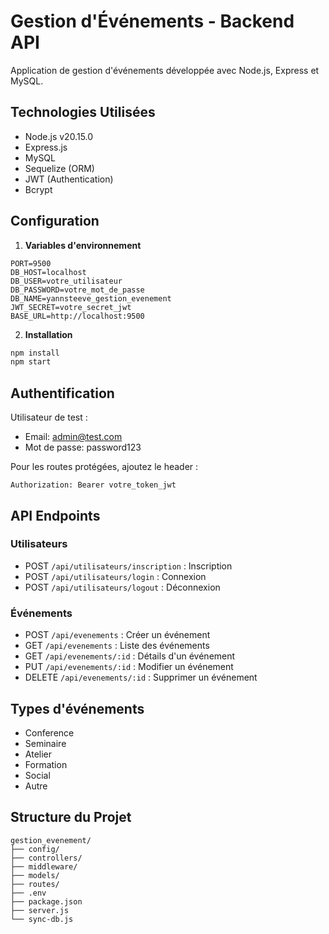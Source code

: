 # Gestion d'Événements - Backend API

Application de gestion d'événements développée avec Node.js, Express et MySQL.

## Technologies Utilisées

- Node.js v20.15.0
- Express.js
- MySQL
- Sequelize (ORM)
- JWT (Authentication)
- Bcrypt

## Configuration

1. **Variables d'environnement**
```env
PORT=9500
DB_HOST=localhost
DB_USER=votre_utilisateur
DB_PASSWORD=votre_mot_de_passe
DB_NAME=yannsteeve_gestion_evenement
JWT_SECRET=votre_secret_jwt
BASE_URL=http://localhost:9500
```

2. **Installation**
```bash
npm install
npm start
```

## Authentification

Utilisateur de test :
- Email: admin@test.com
- Mot de passe: password123

Pour les routes protégées, ajoutez le header :
```
Authorization: Bearer votre_token_jwt
```

## API Endpoints

### Utilisateurs
- POST `/api/utilisateurs/inscription` : Inscription
- POST `/api/utilisateurs/login` : Connexion
- POST `/api/utilisateurs/logout` : Déconnexion

### Événements
- POST `/api/evenements` : Créer un événement
- GET `/api/evenements` : Liste des événements
- GET `/api/evenements/:id` : Détails d'un événement
- PUT `/api/evenements/:id` : Modifier un événement
- DELETE `/api/evenements/:id` : Supprimer un événement

## Types d'événements
- Conference
- Seminaire
- Atelier
- Formation
- Social
- Autre

## Structure du Projet
```
gestion_evenement/
├── config/
├── controllers/
├── middleware/
├── models/
├── routes/
├── .env
├── package.json
├── server.js
└── sync-db.js